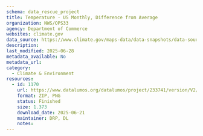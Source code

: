 ```yaml
---
schema: data_rescue_project 
title: Temperature - US Monthly, Difference from Average
organization: NWS/OPS33
agency: Department of Commerce
websites: climate.gov
data_source: https://www.climate.gov/maps-data/data-snapshots/data-source/temperature-us-monthly-difference-average
description: 
last_modified: 2025-06-28
metadata_available: No
metadata_url: 
category:
  - Climate & Environment 
resources:
  - id: 1170
    url: https://www.datalumos.org/datalumos/project/233741/version/V2/view
    format: ZIP, PNG
    status: Finished
    size: 1.373
    download_date: 2025-06-21
    maintainer: DRP, DL
    notes: 
---
```

